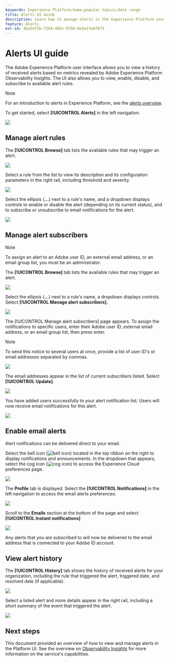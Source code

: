 ```yaml
---
keywords: Experience Platform;home;popular topics;date range
title: Alerts UI Guide
description: Learn how to manage alerts in the Experience Platform user interface.
feature: Alerts
exl-id: 4ba3ef2b-7394-405e-979d-0e5e1fe676f3
---
```

# Alerts UI guide

The Adobe Experience Platform user interface allows you to view a history of received alerts based on metrics revealed by Adobe Experience Platform Observability Insights. The UI also allows you to view, enable, disable, and subscribe to available alert rules.

>[!NOTE]
>
>For an introduction to alerts in Experience Platform, see the [alerts overview](./overview.md).

To get started, select **[!UICONTROL Alerts]** in the left navigation.

![](../images/alerts/ui/workspace.png)

## Manage alert rules

The **[!UICONTROL Browse]** tab lists the available rules that may trigger an alert.

![](../images/alerts/ui/rules.png)

Select a rule from the list to view its description and its configuration parameters in the right rail, including threshold and severity.

![](../images/alerts/ui/rule-details.png)

Select the ellipsis (**...**) next to a rule's name, and a dropdown displays controls to enable or disable the alert (depending on its current status), and to subscribe or unsubscribe to email notifications for the alert.

![](../images/alerts/ui/disable-subscribe.png)

## Manage alert subscribers

>[!NOTE]
>
> To assign an alert to an Adobe user ID, an external email address, or an email group list, you must be an administrator. 

The **[!UICONTROL Browse]** tab lists the available rules that may trigger an alert.

![](../images/alerts/ui/rules.png)

Select the ellipsis (**...**) next to a rule's name, a dropdown displays controls. Select **[!UICONTROL Manage alert subscribers]**.

![](../images/alerts/ui/manage-alert-subscribers.png)

The [!UICONTROL Manage alert subscribers] page appears. To assign the notifications to specific users, enter their Adobe user ID, external email address, or an email group list, then press enter.

>[!NOTE]
>
>To send this notice to several users at once, provide a list of user ID's or email addresses separated by commas.

![](../images/alerts/ui/manage-alert-add-email.png)

The email addresses appear in the list of current subscribers listed. Select **[!UICONTROL Update]**.

![](../images/alerts/ui/manage-alert-subscribers-added-email.png)

You have added users successfully to your alert notification list. Users will now receive email notifications for this alert.

![](../images/alerts/ui/manage-alert-subscribers-email.png)

## Enable email alerts

Alert notifications can be delivered direct to your email. 

Select the bell icon (![bell icon](../images/alerts/ui/bell-icon.png)) located in the top ribbon on the right to display notifications and announcements. In the dropdown that appears, select the cog icon (![cog icon](../images/alerts/ui/cog-icon.png)) to access the Experience Cloud preferences page.

![](../images/alerts/ui/edit-preferences.png)

The **Profile** tab is displayed. Select the **[!UICONTROL Notifications]** in the left navigation to access the email alerts preferences.

![](../images/alerts/ui/profile.png)

Scroll to the **Emails** section at the bottom of the page and select **[!UICONTROL Instant notifications]** 

![](../images/alerts/ui/notifications.png)

Any alerts that you are subscribed to will now be delivered to the email address that is connected to your Adobe ID account.

## View alert history

The **[!UICONTROL History]** tab shows the history of received alerts for your organization, including the rule that triggered the alert, triggered date, and resolved date (if applicable).

![](../images/alerts/ui/history.png)

Select a listed alert and more details appear in the right rail, including a short summary of the event that triggered the alert.

![](../images/alerts/ui/history-details.png)

## Next steps

This document provided an overview of how to view and manage alerts in the Platform UI. See the overview on [Observability Insights](../home.md) for more information on the service's capabilities.
